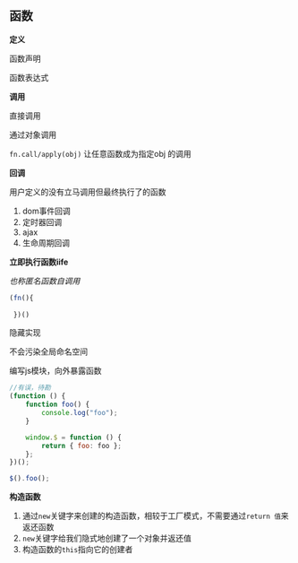 ## 函数

**定义**

函数声明

函数表达式



**调用**

直接调用

通过对象调用

`fn.call/apply(obj)` 让任意函数成为指定obj 的调用



**回调**

用户定义的没有立马调用但最终执行了的函数

1. dom事件回调
2. 定时器回调
3. ajax
4. 生命周期回调



**立即执行函数iife**

*也称匿名函数自调用*

```js
(fn(){
 
 })()
```

隐藏实现

不会污染全局命名空间

编写js模块，向外暴露函数

```js
//有误，待勘
(function () {
    function foo() {
        console.log("foo");
    }

    window.$ = function () {
        return { foo: foo };
    };
})();

$().foo();

```



**构造函数**

1. 通过`new`关键字来创建的构造函数，相较于工厂模式，不需要通过`return 值`来返还函数
2. `new`关键字给我们隐式地创建了一个对象并返还值
3. 构造函数的`this`指向它的创建者

